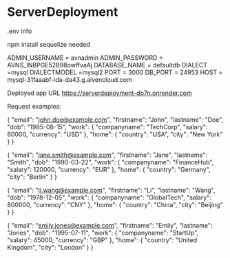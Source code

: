# ServerDeployment
.env info

npm install sequelize needed

ADMIN_USERNAME = avnadmin
ADMIN_PASSWORD = AVNS_INBPGE52B98owffvaAj
DATABASE_NAME = defaultdb
DIALECT =mysql
DIALECTMODEL =mysql2
PORT = 3000
DB_PORT = 24953
HOST = mysql-31faaabf-ida-da43.g.aivencloud.com


Deployed app URL https://serverdeployment-dp7n.onrender.com

Request examples:

{
    "email": "john.doe@example.com",
    "firstname": "John",
    "lastname": "Doe",
    "dob": "1985-08-15",
    "work": {
        "companyname": "TechCorp",
        "salary": 60000,
        "currency": "USD"
    },
    "home": {
        "country": "USA",
        "city": "New York"
    }
}

{
    "email": "jane.smith@example.com",
    "firstname": "Jane",
    "lastname": "Smith",
    "dob": "1990-03-22",
    "work": {
        "companyname": "FinanceHub",
        "salary": 120000,
        "currency": "EUR"
    },
    "home": {
        "country": "Germany",
        "city": "Berlin"
    }
}
 
 {
    "email": "li.wang@example.com",
    "firstname": "Li",
    "lastname": "Wang",
    "dob": "1978-12-05",
    "work": {
        "companyname": "GlobalTech",
        "salary": 800000,
        "currency": "CNY"
    },
    "home": {
        "country": "China",
        "city": "Beijing"
    }
}

{
    "email": "emily.jones@example.com",
    "firstname": "Emily",
    "lastname": "Jones",
    "dob": "1995-07-11",
    "work": {
        "companyname": "StartUp",
        "salary": 45000,
        "currency": "GBP"
    },
    "home": {
        "country": "United Kingdom",
        "city": "London"
    }
}


